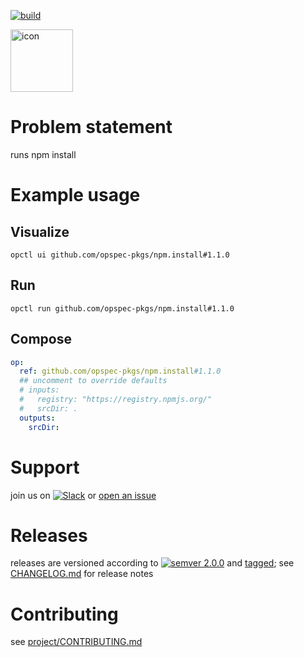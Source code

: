 [![build](https://github.com/opspec-pkgs/npm.install/actions/workflows/build.yml/badge.svg)](https://github.com/opspec-pkgs/npm.install/actions/workflows/build.yml)


<img src="icon.svg" alt="icon" height="100px">

# Problem statement

runs npm install

# Example usage

## Visualize

```shell
opctl ui github.com/opspec-pkgs/npm.install#1.1.0
```

## Run

```
opctl run github.com/opspec-pkgs/npm.install#1.1.0
```

## Compose

```yaml
op:
  ref: github.com/opspec-pkgs/npm.install#1.1.0
  ## uncomment to override defaults
  # inputs:
  #   registry: "https://registry.npmjs.org/"
  #   srcDir: .
  outputs:
    srcDir:
```

# Support

join us on
[![Slack](https://img.shields.io/badge/slack-opctl-E01563.svg)](https://join.slack.com/t/opctl/shared_invite/zt-51zodvjn-Ul_UXfkhqYLWZPQTvNPp5w)
or
[open an issue](https://github.com/opspec-pkgs/npm.install/issues)

# Releases

releases are versioned according to
[![semver 2.0.0](https://img.shields.io/badge/semver-2.0.0-brightgreen.svg)](http://semver.org/spec/v2.0.0.html)
and [tagged](https://git-scm.com/book/en/v2/Git-Basics-Tagging); see
[CHANGELOG.md](CHANGELOG.md) for release notes

# Contributing

see
[project/CONTRIBUTING.md](https://github.com/opspec-pkgs/project/blob/main/CONTRIBUTING.md)
